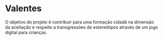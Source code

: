 # Valentes
O objetivo do projeto é contribuir para uma formação cidadã na dimensão da aceitação e respeito a transgressões de estereótipos através de um jogo digital para crianças.
